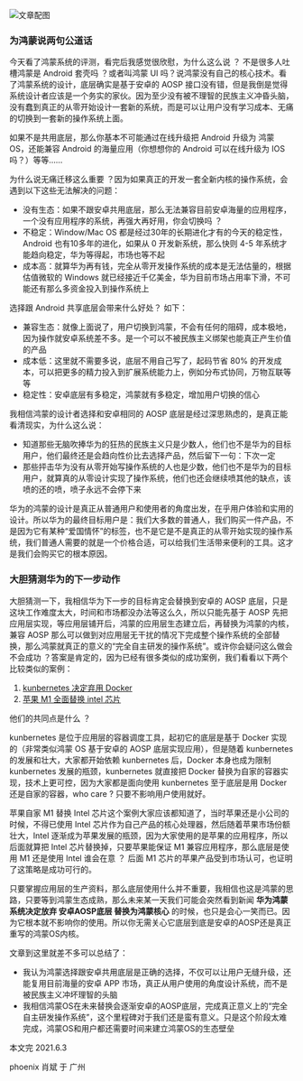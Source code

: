 ![文章配图](https://pcloud-1258173945.cos.ap-guangzhou.myqcloud.com/uPic/FB235D95-96F3-4A5E-BA45-BE765129F464_1_105_c.jpeg)


### 为鸿蒙说两句公道话

今天看了鸿蒙系统的评测，看完后我感觉很欣慰，为什么这么说 ？ 不是很多人吐槽鸿蒙是 Android 套壳吗 ？或者叫鸿蒙 UI 吗？说鸿蒙没有自己的核心技术。看了鸿蒙系统的设计，底层确实是基于安卓的 AOSP 接口没有错，但是我倒是觉得系统设计者应该是一个务实的家伙。因为至少没有被不理智的民族主义冲昏头脑，没有蠢到真正的从零开始设计一套新的系统，而是可以让用户没有学习成本、无痛的切换到一套新的操作系统上面。

如果不是共用底层，那么你基本不可能通过在线升级把 Android 升级为 鸿蒙 OS，还能兼容 Android 的海量应用（你想想你的 Android 可以在线升级为 IOS 吗？）等等……

为什么说无痛迁移这么重要 ？因为如果真正的开发一套全新内核的操作系统，会遇到以下这些无法解决的问题：
* 没有生态：如果不跟安卓共用底层，那么无法兼容目前安卓海量的应用程序，一个没有应用程序的系统，再强大再好用，你会切换吗 ？
* 不稳定：Window/Mac OS 都是经过30年的长期进化才有的今天的稳定性，Android 也有10多年的进化，如果从 0 开发新系统，那么快则 4-5 年系统才能趋向稳定，华为等得起，市场也等不起
* 成本高：就算华为再有钱，完全从零开发操作系统的成本是无法估量的，根据估值微软的 Windows 就已经接近千亿美金，华为目前市场占用率下滑，不可能还有那么多资金投入到操作系统上

选择跟 Android 共享底层会带来什么好处？ 如下：
* 兼容生态：就像上面说了，用户切换到鸿蒙，不会有任何的阻碍，成本极地，因为操作就安卓系统差不多。是一个可以不被民族主义绑架也能真正产生价值的产品
* 成本低：这里就不需要多说，底层不用自己写了，起码节省 80% 的开发成本，可以把更多的精力投入到扩展系统能力上，例如分布式协同，万物互联等等
* 稳定性：安卓底层有多稳定，鸿蒙就有多稳定，增加用户切换的信心

我相信鸿蒙的设计者选择和安卓相同的 AOSP 底层是经过深思熟虑的，是真正能看清现实，为什么这么说：
* 知道那些无脑吹捧华为的狂热的民族主义只是少数人，他们也不是华为的目标用户，他们最终还是会趋向性价比去选择产品，然后留下一句：下次一定
* 那些抨击华为没有从零开始写操作系统的人也是少数，他们也不是华为的目标用户，就算真的从零设计实现了操作系统，他们也还会继续喷其他的缺点，该喷的还的喷，喷子永远不会停下来

华为的鸿蒙的设计是真正从普通用户和使用者的角度出发，在乎用户体验和实用的设计。所以华为的最终目标用户是：我们大多数的普通人，我们购买一件产品，不是因为它有某种“爱国情怀”的标签，也不是它是不是真正的从零开始实现的操作系统，我们普通人需要的就是一个价格合适，可以给我们生活带来便利的工具。这才是我们会购买它的根本原因。

### 大胆猜测华为的下一步动作

大胆猜测一下，我相信华为下一步的目标肯定会替换到安卓的 AOSP 底层，只是这块工作难度太大，时间和市场都没办法等这么久，所以只能先基于 AOSP 先把应用层实现，等应用层铺开后，鸿蒙的应用层生态建立后，再替换为鸿蒙的内核，兼容 AOSP 那么可以做到对应用层无干扰的情况下完成整个操作系统的全部替换，那么鸿蒙就真正的意义的“完全自主研发的操作系统”。或许你会疑问这么做会不会成功 ？答案是肯定的，因为已经有很多类似的成功案例，我们看看以下两个比较类似的案例：
1. [kunbernetes 决定弃用 Docker](https://www.infoq.cn/article/rohiaujthhxg51xscv1j)
2. [苹果 M1 全面替换 intel 芯片](https://finance.sina.com.cn/stock/relnews/us/2020-11-19/doc-iiznctke2220133.shtml)

他们的共同点是什么 ？

kunbernetes 是位于应用层的容器调度工具，起初它的底层是基于 Docker 实现的（非常类似鸿蒙 OS 基于安卓的 AOSP 底层实现应用），但是随着 kunbernetes 的发展和壮大，大家都开始依赖 kunbernetes 后，Docker 本身也成为限制 kunbernetes 发展的瓶颈，kunbernetes 就直接把 Docker 替换为自家的容器实现，技术上更可控，因为大家都是面向使用 kunbernetes 至于底层是用 Docker 还是自家的容器，who care ? 只要不影响用户使用就好。

苹果自家 M1 替换 Intel 芯片这个案例大家应该都知道了，当时苹果还是小公司的时候，不得已使用 Intel 芯片作为自己产品的核心处理器，然后随着苹果市场份额壮大，Intel 逐渐成为苹果发展的瓶颈，因为大家使用的是苹果的应用程序，所以后面就算把 Intel 芯片替换掉，只要苹果能保证 M1 兼容应用程序，那么底层是使用 M1 还是使用 Intel 谁会在意 ？ 后面 M1 芯片的苹果产品受到市场认可，也证明了这策略是成功可行的。

只要掌握应用层的生产资料，那么底层使用什么并不重要，我相信也这是鸿蒙的思路，只要等到鸿蒙生态成熟，那么未来某一天我们可能会突然看到新闻 **华为鸿蒙系统决定放弃 安卓AOSP底层 替换为鸿蒙核心** 的时候，也只是会心一笑而已。因为它根本就不影响你的使用。所以你无需关心它底层到底是安卓的AOSP还是真正重写的鸿蒙OS内核。

文章到这里就差不多可以总结了：
* 我认为鸿蒙选择跟安卓共用底层是正确的选择，不仅可以让用户无缝升级，还能复用目前海量的安卓 APP 市场，真正从用户使用的角度设计系统，而不是被民族主义冲坏理智的头脑
* 我相信鸿蒙OS在未来替换会逐渐安卓的AOSP底层，完成真正意义上的“完全自主研发操作系统”，这个里程碑对于我们还是蛮有意义。只是这个阶段太难完成，鸿蒙OS和用户都还需要时间来建立鸿蒙OS的生态壁垒

本文完 2021.6.3 

phoenix 肖斌 于 广州